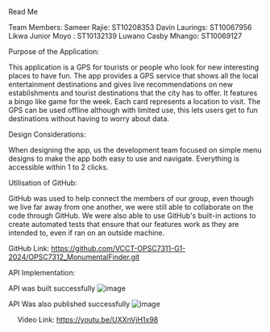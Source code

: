 Read Me

Team Members:
Sameer Rajie: ST10208353 
Davin Laurings: ST10067956 
Likwa Junior Moyo : ST10132139 
Luwano Casby Mhango: ST10069127

Purpose of the Application:

This application is a GPS for tourists or people who look for new interesting places to have fun. The app provides a GPS service that shows all the local entertainment destinations and gives live recommendations on new establishments and tourist destinations that the city has to offer. It features a bingo like game for the week. Each card represents a location to visit. The GPS can be used offline although with limited use, this lets users get to fun destinations without having to worry about data. 

Design Considerations:

When designing the app, us the development team focused on simple menu designs to make the app both easy to use and navigate. Everything is accessible within 1 to 2 clicks. 

Utilisation of GitHub:

GitHub was used to help connect the members of our group, even though we live far away from one another, we were still able to collaborate on the code through GitHub.
We were also able to use GitHub's built-in actions to create automated tests that ensure that our features work as they are intended to, even if ran on an outside machine.

GitHub Link:
https://github.com/VCCT-OPSC7311-G1-2024/OPSC7312_MonumentalFinder.git

API Implementation:

API was built successfully
 ![image](https://github.com/user-attachments/assets/d74f2eff-567a-45d0-b632-7025e9b18488)

API Was also published successfully
 ![image](https://github.com/user-attachments/assets/d16d9aaa-3271-460c-9ee2-1b1735da38b4)

 
Video Link:
https://youtu.be/UXXnVjH1x98
